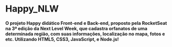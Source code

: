 # Happy_NLW

#### O projeto Happy didático Front-end e Back-end, proposto pela RocketSeat na 3ª edição da Next Level Week, que cadastra orfanatos de uma determinada região, com suas informações, localização no mapa, fotos e etc. Utilizando HTML5, CSS3, JavaScript, e Node.js!

